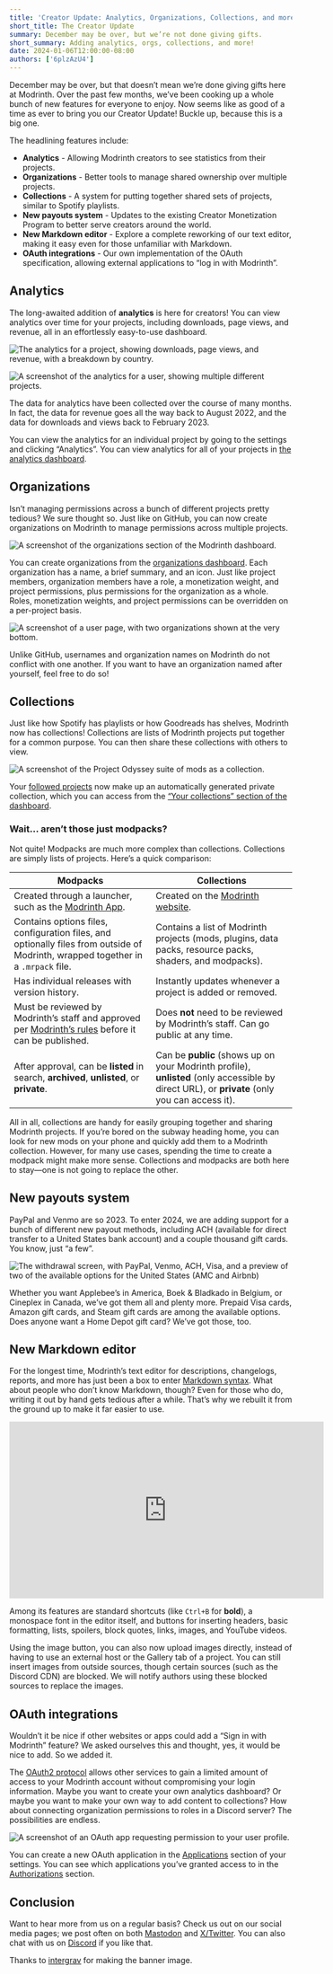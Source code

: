 ```yaml
---
title: 'Creator Update: Analytics, Organizations, Collections, and more'
short_title: The Creator Update
summary: December may be over, but we’re not done giving gifts.
short_summary: Adding analytics, orgs, collections, and more!
date: 2024-01-06T12:00:00-08:00
authors: ['6plzAzU4']
---
```


December may be over, but that doesn’t mean we’re done giving gifts here at Modrinth. Over the past few months, we’ve been cooking up a whole bunch of new features for everyone to enjoy. Now seems like as good of a time as ever to bring you our Creator Update! Buckle up, because this is a big one.

The headlining features include:

- **Analytics** - Allowing Modrinth creators to see statistics from their projects.
- **Organizations** - Better tools to manage shared ownership over multiple projects.
- **Collections** - A system for putting together shared sets of projects, similar to Spotify playlists.
- **New payouts system** - Updates to the existing Creator Monetization Program to better serve creators around the world.
- **New Markdown editor** - Explore a complete reworking of our text editor, making it easy even for those unfamiliar with Markdown.
- **OAuth integrations** - Our own implementation of the OAuth specification, allowing external applications to “log in with Modrinth”.

## Analytics

The long-awaited addition of **analytics** is here for creators! You can view analytics over time for your projects, including downloads, page views, and revenue, all in an effortlessly easy-to-use dashboard.

![The analytics for a project, showing downloads, page views, and revenue, with a breakdown by country.](./project-analytics.jpg)

![A screenshot of the analytics for a user, showing multiple different projects.](./user-analytics.jpg)

The data for analytics have been collected over the course of many months. In fact, the data for revenue goes all the way back to August 2022, and the data for downloads and views back to February 2023.

You can view the analytics for an individual project by going to the settings and clicking “Analytics”. You can view analytics for all of your projects in [the analytics dashboard](/dashboard/analytics).

## Organizations

Isn’t managing permissions across a bunch of different projects pretty tedious? We sure thought so. Just like on GitHub, you can now create organizations on Modrinth to manage permissions across multiple projects.

![A screenshot of the organizations section of the Modrinth dashboard.](./organizations.jpg)

You can create organizations from the [organizations dashboard](/dashboard/organizations). Each organization has a name, a brief summary, and an icon. Just like project members, organization members have a role, a monetization weight, and project permissions, plus permissions for the organization as a whole. Roles, monetization weights, and project permissions can be overridden on a per-project basis.

![A screenshot of a user page, with two organizations shown at the very bottom.](./user-orgs.jpg)

Unlike GitHub, usernames and organization names on Modrinth do not conflict with one another. If you want to have an organization named after yourself, feel free to do so!

## Collections

Just like how Spotify has playlists or how Goodreads has shelves, Modrinth now has collections! Collections are lists of Modrinth projects put together for a common purpose. You can then share these collections with others to view.

![A screenshot of the Project Odyssey suite of mods as a collection.](./collections.jpg)

Your [followed projects](/collection/following) now make up an automatically generated private collection, which you can access from the [“Your collections” section of the dashboard](/dashboard/collections).

### Wait… aren’t those just modpacks?

Not quite! Modpacks are much more complex than collections. Collections are simply lists of projects. Here’s a quick comparison:

| Modpacks                                                                                                                          | Collections                                                                                                                                   |
| --------------------------------------------------------------------------------------------------------------------------------- | --------------------------------------------------------------------------------------------------------------------------------------------- |
| Created through a launcher, such as the [Modrinth App](/app).                                                                     | Created on the [Modrinth website](/dashboard/collections).                                                                                    |
| Contains options files, configuration files, and optionally files from outside of Modrinth, wrapped together in a `.mrpack` file. | Contains a list of Modrinth projects (mods, plugins, data packs, resource packs, shaders, and modpacks).                                      |
| Has individual releases with version history.                                                                                     | Instantly updates whenever a project is added or removed.                                                                                     |
| Must be reviewed by Modrinth’s staff and approved per [Modrinth’s rules](/legal/rules) before it can be published.                | Does **not** need to be reviewed by Modrinth’s staff. Can go public at any time.                                                              |
| After approval, can be **listed** in search, **archived**, **unlisted**, or **private**.                                          | Can be **public** (shows up on your Modrinth profile), **unlisted** (only accessible by direct URL), or **private** (only you can access it). |

All in all, collections are handy for easily grouping together and sharing Modrinth projects. If you’re bored on the subway heading home, you can look for new mods on your phone and quickly add them to a Modrinth collection. However, for many use cases, spending the time to create a modpack might make more sense. Collections and modpacks are both here to stay—one is not going to replace the other.

## New payouts system

PayPal and Venmo are so 2023. To enter 2024, we are adding support for a bunch of different new payout methods, including ACH (available for direct transfer to a United States bank account) and a couple thousand gift cards. You know, just “a few”.

![The withdrawal screen, with PayPal, Venmo, ACH, Visa, and a preview of two of the available options for the United States (AMC and Airbnb)](./payouts.jpg)

Whether you want Applebee’s in America, Boek & Bladkado in Belgium, or Cineplex in Canada, we’ve got them all and plenty more. Prepaid Visa cards, Amazon gift cards, and Steam gift cards are among the available options. Does anyone want a Home Depot gift card? We’ve got those, too.

## New Markdown editor

For the longest time, Modrinth’s text editor for descriptions, changelogs, reports, and more has just been a box to enter [Markdown syntax](https://en.wikipedia.org/wiki/Markdown). What about people who don’t know Markdown, though? Even for those who do, writing it out by hand gets tedious after a while. That’s why we rebuilt it from the ground up to make it far easier to use.

<iframe width="560" height="315" src="https://www.youtube.com/embed/X07M-IFsqbs?si=pUca7XGdvtdd4XlD" title="YouTube video player" frameborder="0" allow="accelerometer; autoplay; clipboard-write; encrypted-media; gyroscope; picture-in-picture; web-share" referrerpolicy="strict-origin-when-cross-origin" allowfullscreen></iframe>

Among its features are standard shortcuts (like `Ctrl+B` for **bold**), a monospace font in the editor itself, and buttons for inserting headers, basic formatting, lists, spoilers, block quotes, links, images, and YouTube videos.

Using the image button, you can also now upload images directly, instead of having to use an external host or the Gallery tab of a project. You can still insert images from outside sources, though certain sources (such as the Discord CDN) are blocked. We will notify authors using these blocked sources to replace the images.

## OAuth integrations

Wouldn’t it be nice if other websites or apps could add a “Sign in with Modrinth” feature? We asked ourselves this and thought, yes, it would be nice to add. So we added it.

The [OAuth2 protocol](https://en.wikipedia.org/wiki/OAuth) allows other services to gain a limited amount of access to your Modrinth account without compromising your login information. Maybe you want to create your own analytics dashboard? Or maybe you want to make your own way to add content to collections? How about connecting organization permissions to roles in a Discord server? The possibilities are endless.

![A screenshot of an OAuth app requesting permission to your user profile.](./oauth.jpg)

You can create a new OAuth application in the [Applications](/settings/applications) section of your settings. You can see which applications you’ve granted access to in the [Authorizations](/settings/authorizations) section.

## Conclusion

Want to hear more from us on a regular basis? Check us out on our social media pages; we post often on both [Mastodon](https://floss.social/@modrinth) and [X/Twitter](https://twitter.com/modrinth). You can also chat with us on [Discord](https://discord.modrinth.com) if you like that.

Thanks to [intergrav](https://github.com/intergrav) for making the banner image.
